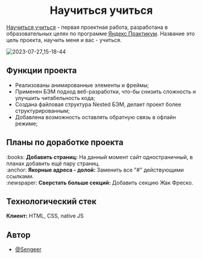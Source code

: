 <h1 align="center">Научиться учиться</h1>

[Научиться учиться](https://sengeer.github.io/how-to-learn/) - первая проектная работа, разработана в образовательных целях по программе [Яндекс Практикум](https://practicum.yandex.ru/). Название это цель проекта, научить меня и вас - учиться.

![2023-07-27_15-18-44](https://github.com/Sengeer/how-to-learn/assets/63221404/004f74a7-5d58-4119-8f11-76287e7b98ab)


## Функции проекта

- Реализованы анимированные элементы и фреймы;
- Применен БЭМ подход веб-разработки, что-бы снизить сложность и улучшить читабельность кода;
- Создана файловая структура Nested БЭМ, делает проект более структурированным;
- Добавлена возможность оставлять обратную связь в офлайн режиме;
## Планы по доработке проекта

<p>:books: <b>Добавить страниц:</b> На данный момент сайт одностраничный, в планах добавить ещё пару страниц.
<br>:anchor: <b>Якорные адреса - долой:</b> Заменить все "#" действующими ссылками.
<br>:newspaper: <b>Сверстать больше секций:</b> Добавить секцию Жак Фреско.</p>

## Технологический стек

**Клиент:** HTML, CSS, native JS



## Автор

- [@Sengeer](https://vk.com/sergey.polenov/)
